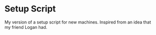 # Setup Script
My version of a setup script for new machines.  Inspired from an idea
that my friend Logan had.
